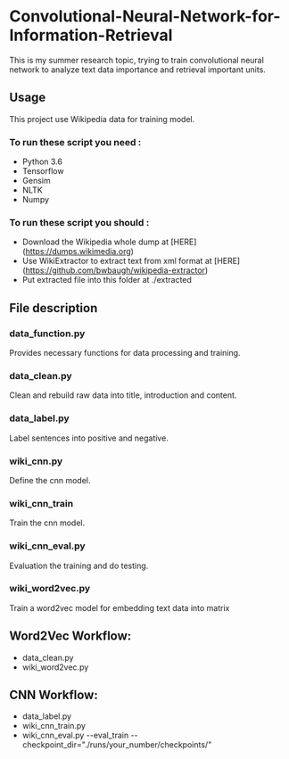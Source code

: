 # Convolutional-Neural-Network-for-Information-Retrieval
This is my summer research topic, trying to train convolutional neural network to analyze text data importance and retrieval important units.
## Usage
This project use Wikipedia data for training model.
### To run these script you need :
  - Python 3.6
  - Tensorflow
  - Gensim
  - NLTK
  - Numpy
### To run these script you should :
  - Download the Wikipedia whole dump at [HERE] (https://dumps.wikimedia.org)
  - Use WikiExtractor to extract text from xml format at [HERE] (https://github.com/bwbaugh/wikipedia-extractor)
  - Put extracted file into this folder at ./extracted
## File description
### data_function.py
Provides necessary functions for data processing and training.
### data_clean.py
Clean and rebuild raw data into title, introduction and content.
### data_label.py
Label sentences into positive and negative.
### wiki_cnn.py
Define the cnn model.
### wiki_cnn_train
Train the cnn model.
### wiki_cnn_eval.py
Evaluation the training and do testing.
### wiki_word2vec.py
Train a word2vec model for embedding text data into matrix

## Word2Vec Workflow:
- data_clean.py
- wiki_word2vec.py
## CNN Workflow:
- data_label.py
- wiki_cnn_train.py
- wiki_cnn_eval.py --eval_train --checkpoint_dir="./runs/your_number/checkpoints/"
